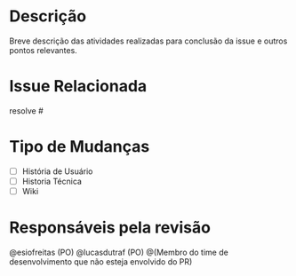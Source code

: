 # Descrição
Breve descrição das atividades realizadas para conclusão da issue e outros pontos relevantes.

# Issue Relacionada

<!---Linkar todas as issues envolvidas no PR seguindo a estrutura resolve #1, pois quando o PR é aceito todas as issues são fechadas--->
resolve #

# Tipo de Mudanças

- [ ] História de Usuário
- [ ] Historia Técnica
- [ ] Wiki

# Responsáveis pela revisão

@esiofreitas (PO)
@lucasdutraf (PO)
@(Membro do time de desenvolvimento que não esteja envolvido do PR)
